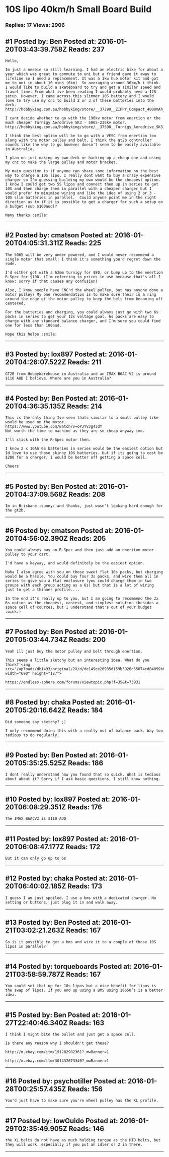 # 10S lipo 40km/h Small Board Build

### Replies: 17 Views: 2906

## \#1 Posted by: Ben Posted at: 2016-01-20T03:43:39.758Z Reads: 237

```
Hello,

Im just a neebie so still learning. I had an electric bike for about a year which was great to commute to uni but a friend gave it away to lifeline so I need a replacement. It was a 1kw hub motor kit and got me to uni in about 10 mins (6km)  So averaging around 36km/h i think. 
I would like to build a skateboard to try and get a similar speed and travel time. From what ive been reading I would probably need a 12S setup. However, I came across this slimmer 10S battery and I would love to try use my cnc to build 2 or 3 of these batteries into the deck.
http://hobbyking.com.au/hobbyking/store/__37299__ZIPPY_Compact_4000mAh_10S_25C_Long_Lipo_Pack_AU_Warehouse_.html

I cant decide whether to go with the 190kv motor from enertion or the much cheaper Turnigy Aerodrive SK3 - 5065-236kv motor. 
http://hobbyking.com.au/hobbyking/store/__37598__Turnigy_Aerodrive_SK3_5065_236kv_Brushless_Outrunner_Motor_AU_Warehouse_.html

I think the best option will be to go with a VESC from enertion too along with the motor pulley and belt. I think the gt2b controller sounds like the way to go however doesn't seem to be easily available in Australia.

I plan on just making my own deck or hacking up a cheap one and using my cnc to make the large pulley and motor bracket. 

My main question is if anyone can share some information on the best way to charge a 10S lipo. I really dont want to buy a crazy expensive charger so I'm guessing building my own would be the cheapest option. I know I could get two 5S lipos and connect them up in series to get 10S and then charge them in parallel with a cheaper charger but I would prefer to minimise wiring and like the idea of using 2 or 3 - 10S slim batteries in parallel.  Could anyone point me in the right direction as to if it is possible to get a charger for such a setup on a budget (sub $100aud)? 

Many thanks :smile:
```

---
## \#2 Posted by: cmatson Posted at: 2016-01-20T04:05:31.311Z Reads: 225

```
The 5065 will be very under powered, and I would never recommend a single motor that small: I think it's something you'd regret down the rode. 

I'd either got with a 63mm turnigy for $80, or bump up to the enertion R-Spec for $100. (I'm referring to prices in usd because that's all I know: sorry if that causes any confusion) 

Also, I know people have CNC'd the wheel pulley, but has anyone done a motor pulley? My one recommendation is to make sure their is a ring around the edge of the motor pulley to keep the belt from becoming off centered. 

For the batteries and charging, you could always just go with two 6s packs in series to get your 12s voltage goal. 6s packs are easy to charge with any standard balance charger, and I'm sure you could find one for less than 100aud. 

Hope this helps :smile:
```

---
## \#3 Posted by: lox897 Posted at: 2016-01-20T04:26:07.522Z Reads: 211

```
GT2B from HobbyWarehouse in Australia and an IMAX B6AC V2 is around $110 AUD I believe. Where are you in Australia?
```

---
## \#4 Posted by: Ben Posted at: 2016-01-20T04:36:35.135Z Reads: 214

```
This is the only thing Ive seen thats similar to a small pulley like would be used on the motor. 
https://www.youtube.com/watch?v=oPJYVJg43dY
Not worth the time to machine as they are so cheap anyway imo. 

I'll stick with the R-Spec motor then. 

I know 2 x 10Ah 6S batteries in series would be the easiest option but Id love to use those skinny 10S batteries. but if its going to cost be $200 for a charger, I would be better off getting a space cell.

Cheers
```

---
## \#5 Posted by: Ben Posted at: 2016-01-20T04:37:09.568Z Reads: 208

```
Im in Brisbane :sunny: and thanks, just wasn't looking hard enough for the gt2b.
```

---
## \#6 Posted by: cmatson Posted at: 2016-01-20T04:56:02.390Z Reads: 205

```
You could always buy an R-Spec and then just add an enertion motor pulley to your cart.

I'd have a keyway, and would definitely be the easiest option. 

Haha I also agree with you on those sweet flat 10s packs, but charging would be a hassle. You could buy four 3s packs, and wire them all in series to give you a flat enclosure (you could charge them in two groups with each group acting as a 6s) but that is a lot of wiring just to get a thinner profile....

In the end it's really up to you, but I am going to recommend the 2x 6s option as the cheapest, easiest, and simplest solution (besides a space cell of cources, but I understand that's out of your budget :wink:)
```

---
## \#7 Posted by: Ben Posted at: 2016-01-20T05:03:44.734Z Reads: 200

```
Yeah ill just buy the motor pulley and belt through enertion.

This seems a little sketchy but an interesting idea. What do you think? <img src="/uploads/db1493/original/2X/d/de149ce26935d159b3928d55074cd04099b67c35.png" width="690" height="127">

https://endless-sphere.com/forums/viewtopic.php?f=35&t=73931
```

---
## \#8 Posted by: chaka Posted at: 2016-01-20T05:20:16.642Z Reads: 184

```
Did someone say sketchy? ;)

I only recommend doing this with a really out of balance pack. Way too tedious to do regularly.
```

---
## \#9 Posted by: Ben Posted at: 2016-01-20T05:35:25.525Z Reads: 186

```
I dont really understand how you found that so quick. What is tedious about about it? Sorry if I ask basic questions, I still know nothing.
```

---
## \#10 Posted by: lox897 Posted at: 2016-01-20T06:08:29.351Z Reads: 176

```
The IMAX B6ACV2 is $110 AUD
```

---
## \#11 Posted by: lox897 Posted at: 2016-01-20T06:08:47.177Z Reads: 172

```
But it can only go up to 6s
```

---
## \#12 Posted by: chaka Posted at: 2016-01-20T06:40:02.185Z Reads: 173

```
I guess I am just spoiled. I use a bms with a dedicated charger. No setting or buttons, just plug it in and walk away.
```

---
## \#13 Posted by: Ben Posted at: 2016-01-21T03:02:21.263Z Reads: 167

```
So is it possible to get a bms and wire it to a couple of those 10S lipos in parallel?
```

---
## \#14 Posted by: torqueboards Posted at: 2016-01-21T03:58:59.787Z Reads: 167

```
You could set that up for 10s lipos but a nice benefit for lipos is the swap of lipos. If you end up using a BMS using 18650’s is a better idea.
```

---
## \#15 Posted by: Ben Posted at: 2016-01-27T22:40:46.340Z Reads: 163

```
I think I might bite the bullet and just get a space cell. 

Is there any reason why I shouldn't get these?

http://m.ebay.com/itm/191282982361?_mwBanner=1

http://m.ebay.com/itm/301432673340?_mwBanner=1
```

---
## \#16 Posted by: psychotiller Posted at: 2016-01-28T00:25:57.435Z Reads: 156

```
You'd just have to make sure you're wheel pulley has the XL profile.
```

---
## \#17 Posted by: lowGuido Posted at: 2016-01-29T02:35:49.905Z Reads: 146

```
the XL belts do not have as much holding torque as the HTD belts, but they will work. especially if you put an idler or 2 in there.
```

---
